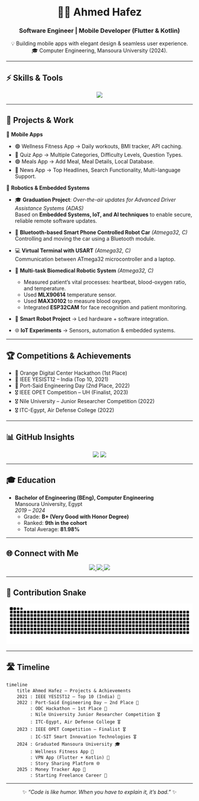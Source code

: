 <div align="center"> 
 
# 👨‍💻 Ahmed Hafez   
### Software Engineer | Mobile Developer (Flutter & Kotlin)   
 
💡 Building mobile apps with elegant design & seamless user experience.   
🎓 Computer Engineering, Mansoura University (2024).   
 
</div> 
 
--- 
 
## ⚡ Skills & Tools   
 
<p align="center"> 
  <img src="https://skillicons.dev/icons?i=dart,kotlin,flutter,androidstudio,firebase,sqlite,git,figma,c,cpp" /> 
</p> 
 
--- 
 
## 🚀 Projects & Work   

📱 **Mobile Apps**   
- 🟢 Wellness Fitness App → Daily workouts, BMI tracker, API caching.   
- 🔵 Quiz App → Multiple Categories, Difficulty Levels, Question Types.
- 🟢 Meals App → Add Meal, Meal Details, Local Database.
- 🔵 News App → Top Headlines, Search Functionality, Multi-language Support.

🤖 **Robotics & Embedded Systems**   
- 🎓 **Graduation Project**: *Over-the-air updates for Advanced Driver Assistance Systems (ADAS)*  
  Based on **Embedded Systems, IoT, and AI techniques** to enable secure, reliable remote software updates.  

- 🚗 **Bluetooth-based Smart Phone Controlled Robot Car** *(Atmega32, C)*  
  Controlling and moving the car using a Bluetooth module.  

- 💻 **Virtual Terminal with USART** *(Atmega32, C)*  
  Communication between ATmega32 microcontroller and a laptop.  

- 🏥 **Multi-task Biomedical Robotic System** *(Atmega32, C)*  
  - Measured patient’s vital processes: heartbeat, blood-oxygen ratio, and temperature.  
  - Used **MLX90614** temperature sensor.  
  - Used **MAX30102** to measure blood oxygen.  
  - Integrated **ESP32CAM** for face recognition and patient monitoring.  

- 🤖 **Smart Robot Project** → Led hardware + software integration.   
- 🌐 **IoT Experiments** → Sensors, automation & embedded systems.   
 
 
--- 
 
## 🏆 Competitions & Achievements   
 
- 🥇 Orange Digital Center Hackathon (1st Place)   
- 🏅 IEEE YESIST12 – India (Top 10, 2021)   
- 🥈 Port-Said Engineering Day (2nd Place, 2022)   
- 🎖️ IEEE OPET Competition – UH (Finalist, 2023)   
- 🎖️ Nile University – Junior Researcher Competition (2022)   
- 🎖️ ITC-Egypt, Air Defense College (2022)   
 
--- 
 
## 📊 GitHub Insights   
 
<p align="center"> 
  <img src="https://github-readme-stats.vercel.app/api?username=ahmedhafez32&show_icons=true&theme=radical" height="180" /> 
  <img src="https://github-readme-stats.vercel.app/api/top-langs/?username=ahmedhafez32&layout=compact&theme=radical" height="180" /> 
</p> 
 
--- 
 
## 🎓 Education   
 
- **Bachelor of Engineering (BEng), Computer Engineering**  
  Mansoura University, Egypt  
  *2019 – 2024*  
  - Grade: **B+ (Very Good with Honor Degree)**  
  - Ranked: **9th in the cohort**  
  - Total Average: **81.98%**
 
---  

## 🌐 Connect with Me  

<p align="center"> 
  <a href="https://www.linkedin.com/in/ahmedhafez47?utm_source=share&utm_campaign=share_via&utm_content=profile&utm_medium=android_app"> 
    <img src="https://img.shields.io/badge/LinkedIn-0A66C2?style=for-the-badge&logo=linkedin&logoColor=white"/> 
  </a> 
  <a href="mailto:ahmedhafez4563@gmail.com"> 
    <img src="https://img.shields.io/badge/Gmail-EA4335?style=for-the-badge&logo=gmail&logoColor=white"/> 
  </a> 
  <a href="https://wa.me/201556417677"> 
    <img src="https://img.shields.io/badge/WhatsApp-25D366?style=for-the-badge&logo=whatsapp&logoColor=white"/> 
  </a> 
</p>  

---  

## 🐍 Contribution Snake  

<p align="center">
  <!-- Light mode -->
  <picture>
    <source media="(prefers-color-scheme: dark)" srcset="https://raw.githubusercontent.com/AhmedHafez32/AhmedHafez32/output/github-contribution-grid-snake-dark.svg" />
    <source media="(prefers-color-scheme: light)" srcset="https://raw.githubusercontent.com/AhmedHafez32/AhmedHafez32/output/github-contribution-grid-snake.svg" />
    <img alt="Snake animation" src="https://raw.githubusercontent.com/AhmedHafez32/AhmedHafez32/output/github-contribution-grid-snake.svg" />
  </picture>
</p>


---  
## 🛣️ Timeline  

```mermaid
timeline
    title Ahmed Hafez – Projects & Achievements
    2021 : IEEE YESIST12 – Top 10 (India) 🏅
    2022 : Port-Said Engineering Day – 2nd Place 🥈
         : ODC Hackathon – 1st Place 🥇
         : Nile University Junior Researcher Competition 🎖️
         : ITC-Egypt, Air Defense College 🎖️
    2023 : IEEE OPET Competition – Finalist 🎖️
         : IC-SIT Smart Innovation Technologies 🎖️
    2024 : Graduated Mansoura University 🎓
         : Wellness Fitness App 📱
         : VPN App (Flutter + Kotlin) 📱
         : Story Sharing Platform 🌐
    2025 : Money Tracker App 📱
         : Starting Freelance Career 🚀
```
---
<div align="center">

✨ *“Code is like humor. When you have to explain it, it’s bad.”* ✨  

</div>
